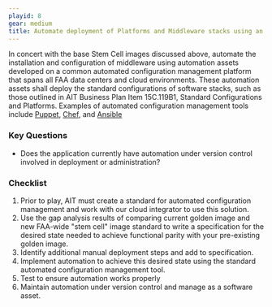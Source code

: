 ```yaml
---
playid: 8
gear: medium
title: Automate deployment of Platforms and Middleware stacks using an Automated Configuration Management tool
---
```


In concert with the base Stem Cell images discussed above, automate the installation and configuration of middleware
using automation assets developed on a common automated configuration management platform that spans all FAA data centers
and cloud environments. These automation assets shall deploy the standard configurations of software stacks, such as those outlined
in AIT Business Plan Item 15C.119B1, Standard Configurations and Platforms. Examples of automated configuration management tools
include [Puppet](http://www.puppetlabs.com), [Chef](https://www.chef.io/chef/), and [Ansible](http://www.ansible.com/)

### Key Questions
- Does the application currently have automation under version control involved in deployment or administration?

### Checklist
1. Prior to play, AIT must create a standard for automated configuration management and work with our cloud integrator to use this solution.
2. Use the gap analysis results of comparing current golden image and new FAA-wide "stem cell" image standard to write a specification for the desired state needed to achieve functional parity with your pre-existing golden image.
3. Identify additional manual deployment steps and add to specification.
4. Implement automation to achieve this desired state using the standard automated configuration management tool.
5. Test to ensure automation works properly
6. Maintain automation under version control and manage as a software asset.
